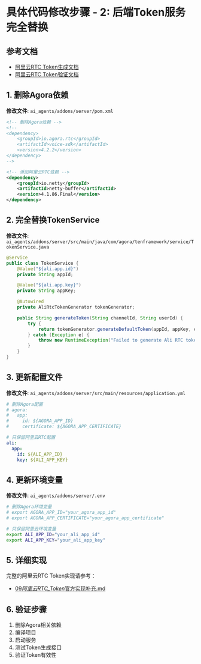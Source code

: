 # 具体代码修改步骤 - 2: 后端Token服务完全替换

## 参考文档

- [阿里云RTC Token生成文档](https://help.aliyun.com/document_detail/2864109.html)
- [阿里云RTC Token验证文档](https://help.aliyun.com/document_detail/159037.html)

## 1. 删除Agora依赖

**修改文件**: `ai_agents/addons/server/pom.xml`

```xml
<!-- 删除Agora依赖 -->
<!--
<dependency>
    <groupId>io.agora.rtc</groupId>
    <artifactId>voice-sdk</artifactId>
    <version>4.2.2</version>
</dependency>
-->

<!-- 添加阿里云RTC依赖 -->
<dependency>
    <groupId>io.netty</groupId>
    <artifactId>netty-buffer</artifactId>
    <version>4.1.86.Final</version>
</dependency>
```

## 2. 完全替换TokenService

**修改文件**: `ai_agents/addons/server/src/main/java/com/agora/tenframework/service/TokenService.java`

```java
@Service
public class TokenService {
    @Value("${ali.app.id}")
    private String appId;

    @Value("${ali.app.key}")
    private String appKey;

    @Autowired
    private AliRtcTokenGenerator tokenGenerator;

    public String generateToken(String channelId, String userId) {
        try {
            return tokenGenerator.generateDefaultToken(appId, appKey, channelId, userId);
        } catch (Exception e) {
            throw new RuntimeException("Failed to generate Ali RTC token", e);
        }
    }
}
```

## 3. 更新配置文件

**修改文件**: `ai_agents/addons/server/src/main/resources/application.yml`

```yaml
# 删除Agora配置
# agora:
#   app:
#     id: ${AGORA_APP_ID}
#     certificate: ${AGORA_APP_CERTIFICATE}

# 只保留阿里云RTC配置
ali:
  app:
    id: ${ALI_APP_ID}
    key: ${ALI_APP_KEY}
```

## 4. 更新环境变量

**修改文件**: `ai_agents/addons/server/.env`

```bash
# 删除Agora环境变量
# export AGORA_APP_ID="your_agora_app_id"
# export AGORA_APP_CERTIFICATE="your_agora_app_certificate"

# 只保留阿里云环境变量
export ALI_APP_ID="your_ali_app_id"
export ALI_APP_KEY="your_ali_app_key"
```

## 5. 详细实现

完整的阿里云RTC Token实现请参考：

- [09*阿里云RTC_Token*官方实现补充.md](./09_阿里云RTC_Token_官方实现补充.md)

## 6. 验证步骤

1. 删除Agora相关依赖
2. 编译项目
3. 启动服务
4. 测试Token生成接口
5. 验证Token有效性
